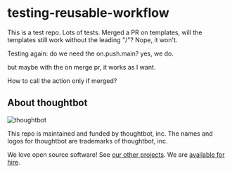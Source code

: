 # testing-reusable-workflow

This is a test repo. Lots of tests. Merged a PR on templates, will the templates still work without the leading "/"? Nope, it won't.

Testing again: do we need the on.push.main? yes, we do.

but maybe with the on merge pr, it works as I want.

How to call the action only if merged?

<!-- START /templates/footer.md -->
## About thoughtbot

![thoughtbot](https://thoughtbot.com/thoughtbot-logo-for-readmes.svg)

This repo is maintained and funded by thoughtbot, inc.
The names and logos for thoughtbot are trademarks of thoughtbot, inc.

We love open source software!
See [our other projects][community].
We are [available for hire][hire].

[community]: https://thoughtbot.com/community?utm_source=github
[hire]: https://thoughtbot.com/hire-us?utm_source=github


<!-- END /templates/footer.md -->
